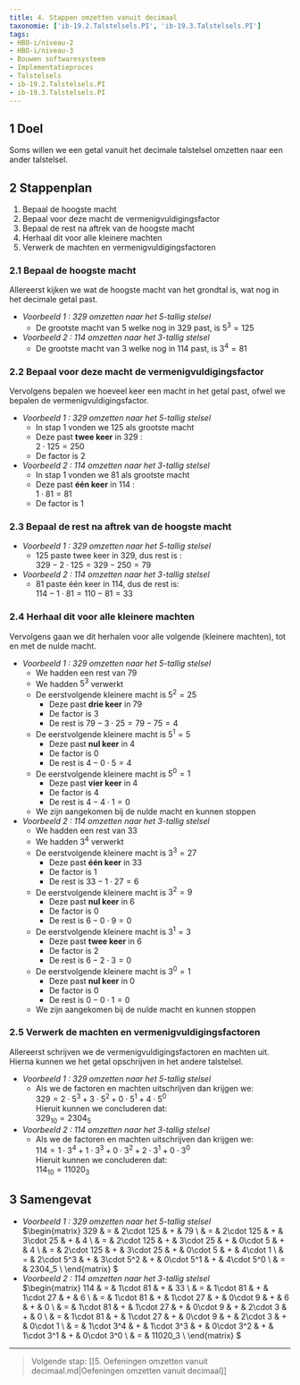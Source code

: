 ```yaml
---
title: 4. Stappen omzetten vanuit decimaal
taxonomie: ['ib-19.2.Talstelsels.PI', 'ib-19.3.Talstelsels.PI']
tags:
- HBO-i/niveau-2
- HBO-i/niveau-3
- Bouwen softwaresysteem
- Implementatieproces
- Talstelsels
- ib-19.2.Talstelsels.PI
- ib-19.3.Talstelsels.PI
---
```


## 1 Doel

Soms willen we een getal vanuit het decimale talstelsel omzetten naar een ander talstelsel.

## 2 Stappenplan

1. Bepaal de hoogste macht
1. Bepaal voor deze macht de vermenigvuldigingsfactor
1. Bepaal de rest na aftrek van de hoogste macht
1. Herhaal dit voor alle kleinere machten
1. Verwerk de machten en vermenigvuldigingsfactoren

### 2.1 Bepaal de hoogste macht

Allereerst kijken we wat de hoogste macht van het grondtal is, wat nog
in het decimale getal past.

- *Voorbeeld 1 : 329 omzetten naar het 5-tallig stelsel*
  - De grootste macht van 5 welke nog in 329 past, is $5^3=125$
- *Voorbeeld 2 : 114 omzetten naar het 3-tallig stelsel*
  - De grootste macht van 3 welke nog in 114 past, is $3^4=81$

### 2.2 Bepaal voor deze macht de vermenigvuldigingsfactor

Vervolgens bepalen we hoeveel keer een macht in het getal past, ofwel we bepalen de vermenigvuldigingsfactor.

- *Voorbeeld 1 : 329 omzetten naar het 5-tallig stelsel*
  - In stap 1 vonden we 125 als grootste macht
  - Deze past **twee keer** in 329 : \
$2 \cdot 125 = 250$
  - De factor is 2
- *Voorbeeld 2 : 114 omzetten naar het 3-tallig stelsel*
  - In stap 1 vonden we 81 als grootste macht
  - Deze past **één keer** in 114 : \
$1\cdot 81 = 81$
  - De factor is 1

### 2.3 Bepaal de rest na aftrek van de hoogste macht

- *Voorbeeld 1 : 329 omzetten naar het 5-tallig stelsel*
  - 125 paste twee keer in 329, dus rest is : \
$329 - 2\cdot 125 = 329 - 250 = 79$
- *Voorbeeld 2 : 114 omzetten naar het 3-tallig stelsel*
  - 81 paste één keer in 114, dus de rest is: \
$114 - 1 \cdot 81 = 110 - 81 = 33$

### 2.4 Herhaal dit voor alle kleinere machten

Vervolgens gaan we dit herhalen voor alle volgende (kleinere machten),
tot en met de nulde macht.

- *Voorbeeld 1 : 329 omzetten naar het 5-tallig stelsel*
  - We hadden een rest van 79
  - We hadden $5^3$ verwerkt
  - De eerstvolgende kleinere macht is $5^2 = 25$
    - Deze past **drie keer** in 79
    - De factor is 3
    - De rest is $79-3\cdot 25 = 79 - 75 = 4$
  - De eerstvolgende kleinere macht is $5^1 = 5$
    - Deze past **nul keer** in 4
    - De factor is 0
    - De rest is $4-0\cdot 5=4$
  - De eerstvolgende kleinere macht is $5^0=1$
    - Deze past **vier keer** in 4
    - De factor is 4
    - De rest is $4-4\cdot 1=0$
  - We zijn aangekomen bij de nulde macht en kunnen stoppen
- *Voorbeeld 2 : 114 omzetten naar het 3-tallig stelsel*
  - We hadden een rest van 33
  - We hadden $3^4$ verwerkt
  - De eerstvolgende kleinere macht is $3^3=27$
    - Deze past **één keer** in 33
    - De factor is 1
    - De rest is $33-1 \cdot 27=6$
  - De eerstvolgende kleinere macht is $3^2=9$
    - Deze past **nul keer** in 6
    - De factor is 0
    - De rest is $6-0\cdot 9 = 0$
  - De eerstvolgende kleinere macht is $3^1=3$
    - Deze past **twee keer** in 6
    - De factor is 2
    - De rest is $6-2\cdot 3 = 0$
  - De eerstvolgende kleinere macht is $3^0 = 1$
    - Deze past **nul keer** in 0
    - De factor is 0
    - De rest is $0-0\cdot 1=0$
  - We zijn aangekomen bij de nulde macht en kunnen stoppen

### 2.5 Verwerk de machten en vermenigvuldigingsfactoren

Allereerst schrijven we de vermenigvuldigingsfactoren en machten uit.
Hierna kunnen we het getal opschrijven in het andere talstelsel.

- *Voorbeeld 1 : 329 omzetten naar het 5-tallig stelsel*
  - Als we de factoren en machten uitschrijven dan krijgen we: \
  $329 = 2\cdot 5^3 + 3 \cdot 5^2 + 0 \cdot 5^1 + 4 \cdot 5^0$ \
  Hieruit kunnen we concluderen dat: \
  $329_{10} = 2304_5$
- *Voorbeeld 2 : 114 omzetten naar het 3-tallig stelsel*
  - Als we de factoren en machten uitschrijven dan krijgen we: \
  $114 = 1\cdot 3^4 + 1 \cdot 3^3 + 0 \cdot 3^2 + 2 \cdot 3^1 + 0 \cdot 3^0$ \
  Hieruit kunnen we concluderen dat: \
  $114_{10} = 11020_3$

## 3 Samengevat

- *Voorbeeld 1 : 329 omzetten naar het 5-tallig stelsel* \
$\begin{matrix}
329 & = & 2\cdot 125 & + & 79 \\
& = & 2\cdot 125 & + & 3\cdot 25 & + & 4 \\
& = & 2\cdot 125 & + & 3\cdot 25 & + & 0\cdot 5 & + & 4 \\
& = & 2\cdot 125 & + & 3\cdot 25 & + & 0\cdot 5 & + & 4\cdot 1 \\
& = & 2\cdot 5^3 & + & 3\cdot 5^2 & + & 0\cdot 5^1 & + & 4\cdot 5^0 \\
& = & 2304_5 \\
\end{matrix}
$
- *Voorbeeld 2 : 114 omzetten naar het 3-tallig stelsel* \
 $\begin{matrix}
114 & = & 1\cdot 81 & + & 33 \\
& = & 1\cdot 81 & + & 1\cdot 27 & + & 6 \\
& = & 1\cdot 81 & + & 1\cdot 27 & + & 0\cdot 9 & + & 6 & + & 0 \\
& = & 1\cdot 81 & + & 1\cdot 27 & + & 0\cdot 9 & + & 2\cdot 3 & + & 0 \\
& = & 1\cdot 81 & + & 1\cdot 27 & + & 0\cdot 9 & + & 2\cdot 3 & + & 0\cdot 1 \\
& = & 1\cdot 3^4 & + & 1\cdot 3^3 & + & 0\cdot 3^2 & + & 1\cdot 3^1 & + & 0\cdot 3^0 \\
& = & 11020_3 \\
\end{matrix}
$

---

> Volgende stap: [[5. Oefeningen omzetten vanuit decimaal.md|Oefeningen omzetten vanuit decimaal]]
